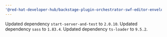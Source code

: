 ```yaml
---
'@red-hat-developer-hub/backstage-plugin-orchestrator-swf-editor-envelope': patch
---
```


Updated dependency `start-server-and-test` to `2.0.10`.
Updated dependency `sass` to `1.83.4`.
Updated dependency `ts-loader` to `9.5.2`.
